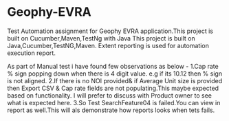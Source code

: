 # Geophy-EVRA
Test Automation assignment for Geophy EVRA application.This project is built on Cucumber,Maven,TestNg with Java
This project is built on Java,Cucumber,TestNG,Maven.
Extent reporting is used for automation execution report.

As part of Manual test i have found few observations as below -
1.Cap rate % sign popping down when there is 4 digit value. e.g if its 10.12 then % sign is not aligned.
2.If there is no NOI provided& if Average Unit size is provided then Export CSV & Cap rate fields are not populating.This maybe expected based on functionality.
I will prefer to discuss with Product owner to see what is expected here.
3.So Test SearchFeature04 is failed.You can view in report as well.This will als demonstrate how reports looks when tets fails.
